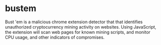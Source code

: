 # bustem
Bust 'em is a malicious chrome extension detector that that identifies unauthorized cryptocurrency mining activity on websites. Using JavaScript, the extension will scan web pages for known mining scripts, and monitor CPU usage, and other indicators of compromises. 
